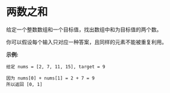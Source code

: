 # 两数之和

给定一个整数数组和一个目标值，找出数组中和为目标值的两个数。

你可以假设每个输入只对应一种答案，且同样的元素不能被重复利用。

**示例:**

    给定 nums = [2, 7, 11, 15], target = 9  
	
    因为 nums[0] + nums[1] = 2 + 7 = 9
    所以返回 [0, 1]